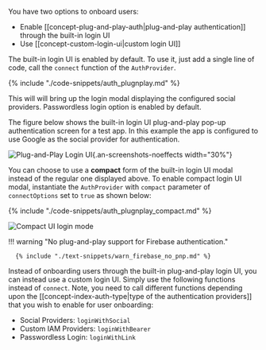 You have two options to onboard users:

* Enable [[concept-plug-and-play-auth|plug-and-play authentication]] through the built-in login UI
* Use [[concept-custom-login-ui|custom login UI]]

The built-in login UI is enabled by default. To use it, just add a single line of code, call the `connect` function of the `AuthProvider`.

{% include "./code-snippets/auth_plugnplay.md" %}

This will will bring up the login modal displaying the configured social providers. Passwordless login option is enabled by default.

The figure below shows the built-in login UI plug-and-play pop-up authentication screen for a test app. In this example the app is configured to use Google as the social provider for authentication.

![Plug-and-Play Login UI](/img/an_plug_n_play_auth.png){.an-screenshots-noeffects width="30%"}

You can choose to use a **compact** form of the built-in login UI modal instead of the regular one displayed above. To enable compact login UI modal, instantiate the `AuthProvider` with `compact` parameter of `connectOptions` set to `true` as shown below:

{% include "./code-snippets/auth_plugnplay_compact.md" %}

<img src="/img/relnote_1.0.8_compact_login.png" alt="Compact UI login mode" class="an-screenshots-noeffects"/>

!!! warning "No plug-and-play support for Firebase authentication."

      {% include "./text-snippets/warn_firebase_no_pnp.md" %}

Instead of onboarding users through the built-in plug-and-play login UI, you can instead use a custom login UI. Simply use the following functions instead of `connect`. Note, you need to call different functions depending upon the [[concept-index-auth-type|type of the authentication providers]] that you wish to enable for user onboarding:

* Social Providers: `loginWithSocial`
* Custom IAM Providers: `loginWithBearer`
* Passwordless Login:  `loginWithLink`